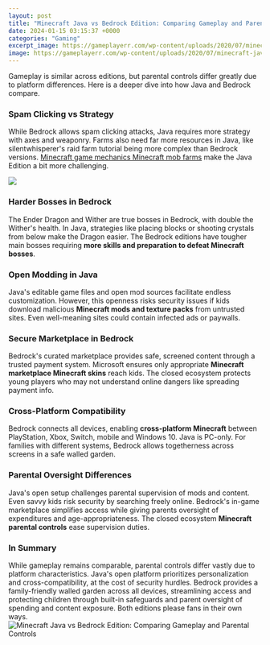 ```yaml
---
layout: post
title: "Minecraft Java vs Bedrock Edition: Comparing Gameplay and Parental Controls"
date: 2024-01-15 03:15:37 +0000
categories: "Gaming"
excerpt_image: https://gameplayerr.com/wp-content/uploads/2020/07/minecraft-java-vs-bedrock.jpg
image: https://gameplayerr.com/wp-content/uploads/2020/07/minecraft-java-vs-bedrock.jpg
---
```


Gameplay is similar across editions, but parental controls differ greatly due to platform differences. Here is a deeper dive into how Java and Bedrock compare.
### Spam Clicking vs Strategy
While Bedrock allows spam clicking attacks, Java requires more strategy with axes and weaponry. Farms also need far more resources in Java, like silentwhisperer's raid farm tutorial being more complex than Bedrock versions. [Minecraft game mechanics Minecraft mob farms](https://store.fi.io.vn/womens-cute-boston-terrier-american-flag-usa-patriotic-dog-lover-v-neck-t-shirt/men&) make the Java Edition a bit more challenging.

![](https://staticg.sportskeeda.com/editor/2021/05/5300d-16198809045030-800.jpg)
### Harder Bosses in Bedrock 
The Ender Dragon and Wither are true bosses in Bedrock, with double the Wither's health. In Java, strategies like placing blocks or shooting crystals from below make the Dragon easier. The Bedrock editions have tougher main bosses requiring **more skills and preparation to defeat Minecraft bosses**.
### Open Modding in Java
Java's editable game files and open mod sources facilitate endless customization. However, this openness risks security issues if kids download malicious **Minecraft mods and texture packs** from untrusted sites. Even well-meaning sites could contain infected ads or paywalls.
### Secure Marketplace in Bedrock 
Bedrock's curated marketplace provides safe, screened content through a trusted payment system. Microsoft ensures only appropriate **Minecraft marketplace Minecraft skins** reach kids. The closed ecosystem protects young players who may not understand online dangers like spreading payment info. 
### Cross-Platform Compatibility
Bedrock connects all devices, enabling **cross-platform Minecraft** between PlayStation, Xbox, Switch, mobile and Windows 10. Java is PC-only. For families with different systems, Bedrock allows togetherness across screens in a safe walled garden.
### Parental Oversight Differences
Java's open setup challenges parental supervision of mods and content. Even savvy kids risk security by searching freely online. Bedrock's in-game marketplace simplifies access while giving parents oversight of expenditures and age-appropriateness. The closed ecosystem **Minecraft parental controls** ease supervision duties.
### In Summary 
While gameplay remains comparable, parental controls differ vastly due to platform characteristics. Java's open platform prioritizes personalization and cross-compatibility, at the cost of security hurdles. Bedrock provides a family-friendly walled garden across all devices, streamlining access and protecting children through built-in safeguards and parent oversight of spending and content exposure. Both editions please fans in their own ways.
![Minecraft Java vs Bedrock Edition: Comparing Gameplay and Parental Controls](https://gameplayerr.com/wp-content/uploads/2020/07/minecraft-java-vs-bedrock.jpg)